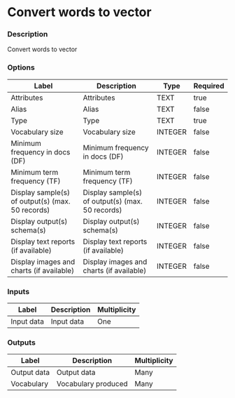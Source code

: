# Convert words to vector
###  Description
Convert words to vector
###  Options
| Label | Description | Type | Required |
|---|---|---|---|
| Attributes | Attributes | TEXT | true |
| Alias | Alias | TEXT | false |
| Type | Type | TEXT | true |
| Vocabulary size | Vocabulary size | INTEGER | false |
| Minimum frequency in docs (DF) | Minimum frequency in docs (DF) | INTEGER | false |
| Minimum term frequency (TF) | Minimum term frequency (TF) | INTEGER | false |
| Display sample(s) of output(s) (max. 50 records) | Display sample(s) of output(s) (max. 50 records) | INTEGER | false |
| Display output(s) schema(s) | Display output(s) schema(s) | INTEGER | false |
| Display text reports (if available) | Display text reports (if available) | INTEGER | false |
| Display images and charts (if available) | Display images and charts (if available) | INTEGER | false |
###  Inputs
| Label | Description | Multiplicity |
|---|---|---|
| Input data | Input data | One |
###  Outputs
| Label | Description | Multiplicity |
|---|---|---|
| Output data | Output data | Many |
| Vocabulary | Vocabulary produced | Many |
